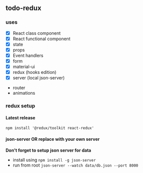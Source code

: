 ## todo-redux
### uses
- [x] React class component  
- [x] React functional component  
- [x] state  
- [x] props  
- [x] Event handlers  
- [x] form  
- [x] material-ui  
- [x] redux (hooks edition)
- [x] server (local json-server)
- router
- animations

### redux setup
#### Latest release
`npm install '@redux/toolkit react-redux'`<br>

#### json-server OR replace with your own server
<strong>Don't forget to setup json server for data</strong><br>
- install using `npm install -g json-server`<br>
- run from root `json-server --watch data/db.json --port 8000`